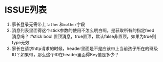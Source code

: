 # ISSUE列表

1. 家长登录无需带上`father`和`mother`字段
2. 消息列表里面得这个stick参数的使用不怎么明白啊，是获取所有的指定feed消息吗？
        #stick	bool	置顶消息，true置顶，默认false非置顶，如果为true则type无效
3. 家长在请求http请求的时候，header里面是不是应该带上当前孩子所在的班级ID？如果带，那么这个ID在header里面得Key值是多少？
